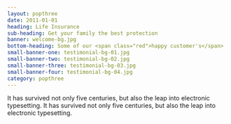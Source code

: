```yaml
---
layout: popthree
date: 2011-01-01
heading: Life Insurance
sub-heading: Get your family the best protection
banner: welcome-bg.jpg
bottom-heading: Some of our <span class="red">happy customer's</span>
small-banner-one: testimonial-bg-01.jpg
small-banner-two: testimonial-bg-02.jpg
small-banner-three: testimonial-bg-03.jpg
small-banner-four: testimonial-bg-04.jpg
category: popthree
---
```


It has survived not only five centuries, but also the leap into electronic typesetting. It has survived not only five centuries, but also the leap into electronic typesetting.